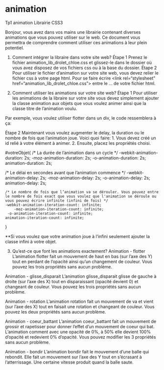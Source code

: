 animation
=========

Tp1 animation
Librairie CSS3

Bonjour, vous avez dans vos mains une librairie contenant diverses animations que vous pouvez utiliser sur le web. Ce document vous permettra de comprendre comment utiliser ces animations à leur plein potentiel.

1. Comment intégrer la libraire dans votre site web?
Étape 1
Prenez le fichier animation_lib_drolet_chloe.css et glissez-le dans le dossier où vous avez disposez de vos fichiers css ou à la base du dossier. 
Étape 2
Pour utiliser le fichier d’animation sur votre site web, vous devez relier le fichier css à votre page html. Pour se faire écrire <link rel=“stylesheet" href=“animation_lib_drolet_chloe.css”> entre le <head>…</head> de votre fichier html.



2. Comment utiliser les animations sur votre site web?
Étape 1
Pour utiliser les animations de la libraire sur votre site vous devez simplement ajouter la classe animation aux objets que vous voulez animer ainsi que la classe titre de l’animation voulu.

Par exemple, vous voulez utiliser flotter dans un div, le code ressemblera à ça:

<div class=“animation flotter”></div>
Étape 2
Maintenant vous voulez augmenter le delay, la duration ou le nombre de fois que l’animation joue. Voici quoi faire:
1. Vous devez créé un id relié à votre élément à animer.
2. Ensuite, placez les propriétés choisi.

#votreObjet{
/* La durée de l’animation dans un cycle */
	-webkit-animation-duration: 2s;
    	-moz-animation-duration: 2s;
   	 -o-animation-duration: 2s;
   	animation-duration: 2s;

/* Le délai en secondes avant que l’animation commence */
	-webkit-animation-delay: 2s;
    	-moz-animation-delay: 2s;
   	 -o-animation-delay: 2s;
   	animation-delay: 2s;

	/* Le nombre de fois que l’animation va se dérouler. Vous pouvez entre le nombre de fois exact que vous voulez que l'animation se déroule ou vous pouvez écrire infinite (infini de fois) */
	-webkit-animation-iteration-count: infinite;
    	-moz-animation-iteration-count: infinite;
   	 -o-animation-iteration-count: infinite;
   	animation-iteration-count: infinite;
}

**Si vous voulez que votre animation joue à l’infini seulement ajouter la classe infini à votre objet.



3. Qu’est-ce que font les animations exactement?
Animation - flotter
L’animation flotter fait un mouvement de haut en bas (sur l’axe des Y) tout en perdant de l’opacité ainsi qu’un changement de couleur. Vous pouvez les trois propriétés sans aucun problème.

Animation - glisse_disparait 
L’animation glisse_disparait glisse de gauche à droite (sur l’axe des X) tout en disparaissant (opacité devient 0) et changeant de couleur. Vous pouvez les trois propriétés sans aucun problème.

Animation - rotation
L’animation rotation fait un mouvement de va et vient (sur l’axe des X) tout en faisait une rotation et changeant de couleur. Vous pouvez les deux propriétés sans aucun problème.



Animation - coeur_battant
L’animation coeur_battant fait un mouvement de grossir et rapetisser pour donner l’effet d’un mouvement de coeur qui bat. L’animation comment avec une opacité de 0%, à 50% elle devient 100% d’opacité et redevient 0% d’opacité.  Vous pouvez modifier les 3 propriétés sans aucun problème.

Animation - bondir
L’animation bondir fait le mouvement d’une balle qui rebondit. Elle fait un mouvement sur l’axe des Y tout en s’écrasant à l’atterrissage. Une certaine vitesse produit quand la balle saute.